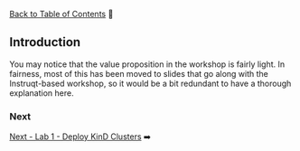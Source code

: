 [Back to Table of Contents](./README.md) :blue_book:

## Introduction

You may notice that the value proposition in the workshop is fairly light. In fairness, most of this has been moved to slides that go along with the Instruqt-based workshop, so it would be a bit redundant to have a thorough explanation here.

### Next

[Next - Lab 1 - Deploy KinD Clusters](./lab1.md) :arrow_right: